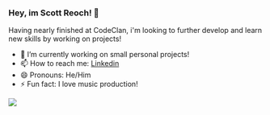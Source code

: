 ### Hey, im Scott Reoch! 👋

Having nearly finished at CodeClan, i'm looking to further develop and learn new skills by working on projects!  

- 🔭 I’m currently working on small personal projects!
- 📫 How to reach me: [Linkedin](https://www.linkedin.com/in/scott-reoch/)
- 😄 Pronouns: He/Him
- ⚡ Fun fact: I love music production! 

<img src="https://github-readme-stats.vercel.app/api?username=sreoch&&show_icons=true&title_color=f4f9b0&icon_color=e7ffff&text_color=8391e6&bg_color=7bc9f0">
